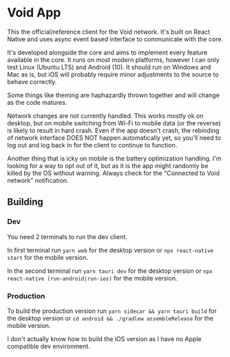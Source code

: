 # Void App

This the official/reference client for the Void network. It's built on React
Native and uses async event based interface to communicate with the core.

It's developed alongside the core and aims to implement every feature available
in the core. It runs on most modern platforms, however I can only test Linux
(Ubuntu LTS) and Android (10). It should run on Windows and Mac as is, but iOS
will probably require minor adjustments to the source to behave correctly.

Some things like theming are haphazardly thrown together and will change as the
code matures.

Network changes are not currently handled. This works mostly ok on desktop,
but on mobile switching from Wi-Fi to mobile data (or the reverse) is likely
to result in hard crash. Even if the app doesn't crash, the rebinding of
network interface DOES NOT happen automatically yet, so you'll need to log out
and log back in for the client to continue to function.

Another thing that is icky on mobile is the battery optimization handling.
I'm looking for a way to opt out of it, but as it is the app might randomly
be killed by the OS without warning. Always check for the "Connected to Void
network" notification.

## Building

### Dev

You need 2 terminals to run the dev client.

In first terminal run `yarn web` for the desktop version or `npx react-native start`
for the mobile version.

In the second terminal run `yarn tauri dev` for the desktop version or
`npx react-native (run-android|run-ios)` for the mobile version.

### Production

To build the production version run `yarn sidecar && yarn tauri build` for
the desktop version or `cd android && ./gradlew assembleRelease` for the
mobile version.

I don't actually know how to build the iOS version as I have no Apple compatible
dev environment.

